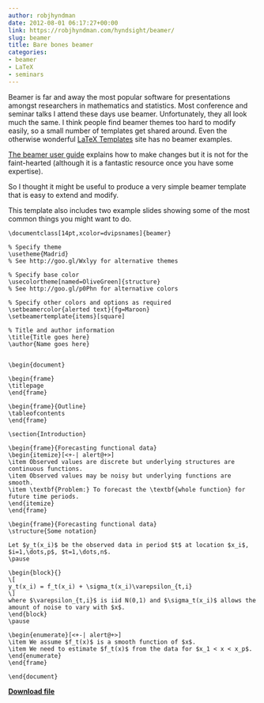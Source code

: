 ```yaml
---
author: robjhyndman
date: 2012-08-01 06:17:27+00:00
link: https://robjhyndman.com/hyndsight/beamer/
slug: beamer
title: Bare bones beamer
categories:
- beamer
- LaTeX
- seminars
---
```


Beamer is far and away the most popular software for presentations amongst researchers in mathematics and statistics. Most conference and seminar talks I attend these days use beamer. Unfortunately, they all look much the same. I think people find beamer themes too hard to modify easily, so a small number of templates get shared around. Even the otherwise wonderful [LaTeX Templates](http://www.latextemplates.com/) site has no beamer examples.

[The beamer user guide](http://mirrors.ctan.org/macros/latex/contrib/beamer/doc/beameruserguide.pdf) explains how to make changes but it is not for the faint-hearted (although it is a fantastic resource once you have some expertise). 

So I thought it might be useful to produce a very simple beamer template that is easy to extend and modify.<!-- more -->

This template also includes two example slides showing some of the most common things you might want to do.




    
    
    \documentclass[14pt,xcolor=dvipsnames]{beamer}
    
    % Specify theme
    \usetheme{Madrid}
    % See http://goo.gl/Wxlyy for alternative themes
    
    % Specify base color
    \usecolortheme[named=OliveGreen]{structure}
    % See http://goo.gl/p0Phn for alternative colors
    
    % Specify other colors and options as required
    \setbeamercolor{alerted text}{fg=Maroon}
    \setbeamertemplate{items}[square]
    
    % Title and author information
    \title{Title goes here}
    \author{Name goes here}
    
    
    \begin{document}
    
    \begin{frame}
    \titlepage
    \end{frame}
    
    \begin{frame}{Outline}
    \tableofcontents
    \end{frame}
    
    \section{Introduction}
    
    \begin{frame}{Forecasting functional data}
    \begin{itemize}[<+-| alert@+>]
    \item Observed values are discrete but underlying structures are 
    continuous functions.
    \item Observed values may be noisy but underlying functions are 
    smooth.
    \item \textbf{Problem:} To forecast the \textbf{whole function} for 
    future time periods.
    \end{itemize}
    \end{frame}
    
    \begin{frame}{Forecasting functional data}
    \structure{Some notation}
    
    Let $y_t(x_i)$ be the observed data in period $t$ at location $x_i$, 
    $i=1,\dots,p$, $t=1,\dots,n$.
    \pause
    
    \begin{block}{}
    \[
    y_t(x_i) = f_t(x_i) + \sigma_t(x_i)\varepsilon_{t,i}
    \]
    where $\varepsilon_{t,i}$ is iid N(0,1) and $\sigma_t(x_i)$ allows the 
    amount of noise to vary with $x$.
    \end{block}
    \pause
    
    \begin{enumerate}[<+-| alert@+>]
    \item We assume $f_t(x)$ is a smooth function of $x$.
    \item We need to estimate $f_t(x)$ from the data for $x_1 < x < x_p$.
    \end{enumerate}
    \end{frame}
    
    \end{document}
    





**[Download file](https://robjhyndman.com/research/talktemplate.tex)**
